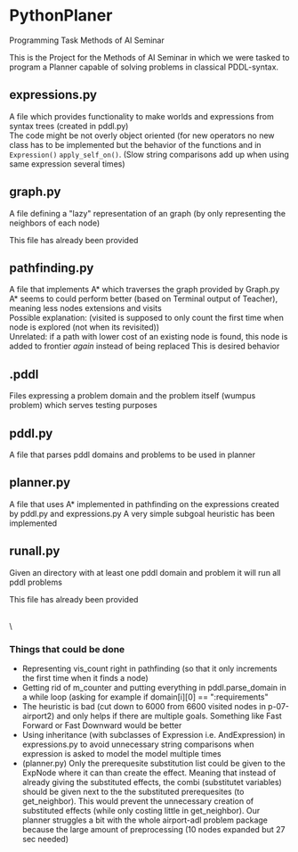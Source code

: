 # PythonPlaner
Programming Task Methods of AI Seminar

This is the Project for the Methods of AI Seminar in which we were tasked to program a Planner capable of solving problems in classical PDDL-syntax.

## expressions.py
A file which provides functionality to make worlds and expressions from syntax trees (created in pddl.py)\
The code might be not overly object oriented (for new operators no new class has to be implemented but the behavior of the functions and in ```Expression()``` ```apply_self_on()```. (Slow string comparisons add up when using same expression several times)
 
## graph.py
A file defining a "lazy" representation of an graph (by only representing the neighbors of each node)

This file has already been provided
  
## pathfinding.py
A file that implements A* which traverses the graph provided by Graph.py\
A* seems to could perform better (based on Terminal output of Teacher), meaning less nodes extensions and visits\
Possible explanation: (visited is supposed to only count the first time when node is explored (not when its revisited))\
Unrelated: if a path with lower cost of an existing node is found, this node is added to frontier *again* instead of being replaced This is desired behavior
  
## .pddl
Files expressing a problem domain and the problem itself (wumpus problem) which serves testing purposes

## pddl.py
A file that parses pddl domains and problems to be used in planner
  
## planner.py
A file that uses A* implemented in pathfinding on the expressions created by pddl.py and expressions.py
A very simple subgoal heuristic has been implemented

## runall.py
Given an directory with at least one pddl domain and problem it will run all pddl problems

This file has already been provided

\
\
### Things that could be done
- Representing vis_count right in pathfinding (so that it only increments the first time when it finds a node)
- Getting rid of m_counter and putting everything in pddl.parse_domain in a while loop (asking for example if domain[i][0] == ":requirements"
- The heuristic is bad (cut down to 6000 from 6600 visited nodes in p-07-airport2) and only helps if there are multiple goals. Something like Fast Forward or Fast Downward would be better
- Using inheritance (with subclasses of Expression i.e. AndExpression) in expressions.py to avoid unnecessary string comparisons when expression is asked to model the model multiple times
- (planner.py) Only the prerequesite substitution list could  be given to the ExpNode where it can than create the effect. Meaning that instead of already giving the substituted effects, the combi  (substitutet variables) should be given next to the the substituted prerequesites (to get_neighbor). This would prevent the unnecessary creation of substituted effects (while only costing little in get_neighbor). Our planner struggles a bit with the whole airport-adl problem package because the large amount of preprocessing (10 nodes expanded but 27 sec needed)